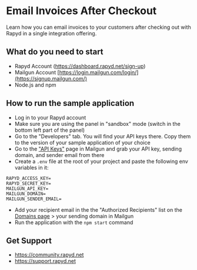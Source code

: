 # Email Invoices After Checkout
Learn how you can email invoices to your customers after checking out with Rapyd in a single integration offering.

## What do you need to start
- Rapyd Account (https://dashboard.rapyd.net/sign-up)
- Mailgun Account [https://login.mailgun.com/login/](https://signup.mailgun.com/)
- Node.js and npm
## How to run the sample application
- Log in to your Rapyd account
- Make sure you are using the panel in "sandbox" mode (switch in the bottom left part of the panel)
- Go to the "Developers" tab. You will find your API keys there. Copy them to the version of your sample application of your choice
- Go to the ["API Keys"](https://app.mailgun.com/app/account/security/api_keys) page in Mailgun and grab your API key, sending domain, and sender email from there
- Create a `.env` file at the root of your project and paste the following env variables in it:
```env
RAPYD_ACCESS_KEY=
RAPYD_SECRET_KEY=
MAILGUN_API_KEY=
MAILGUN_DOMAIN=
MAILGUN_SENDER_EMAIL=
```
- Add your recipient email in the the "Authorized Recipients" list on the [Domains page](https://app.mailgun.com/app/sending/domains) > your sending domain in Mailgun
- Run the application with the `npm start` command

## Get Support 
- https://community.rapyd.net 
- https://support.rapyd.net 
